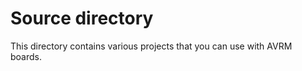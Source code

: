 Source directory
================

This directory contains various projects that you can use with AVRM boards.
